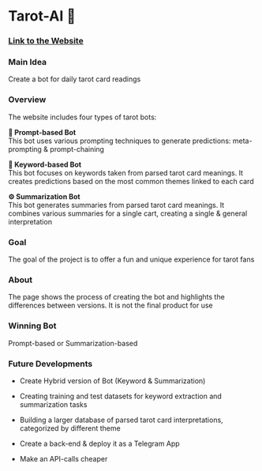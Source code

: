 # Tarot-AI 🔮   

### [Link to the Website](https://tarot-ai-prediction.streamlit.app/)

### Main Idea
Create a bot for daily tarot card readings

### Overview    
The website includes four types of tarot bots:

**🤖  Prompt-based Bot**    
This bot uses various prompting techniques to generate predictions: meta-prompting & prompt-chaining    

**👾  Keyword-based Bot**    
This bot focuses on keywords taken from parsed tarot card meanings. It creates predictions based on the most common themes linked to each card   

**⚙️  Summarization Bot**    
This bot generates summaries from parsed tarot card meanings. It combines various summaries for a single cart, creating a single & general interpretation    

### Goal
The goal of the project is to offer a fun and unique experience for tarot fans

### About
The page shows the process of creating the bot and highlights the differences between versions. It is not the final product for use

### Winning Bot
Prompt-based or Summarization-based

### Future Developments
- Create Hybrid version of Bot (Keyword & Summarization)

- Creating training and test datasets for keyword extraction and summarization tasks

- Building a larger database of parsed tarot card interpretations, categorized by different theme

- Create a back-end & deploy it as a Telegram App

- Make an API-calls cheaper
